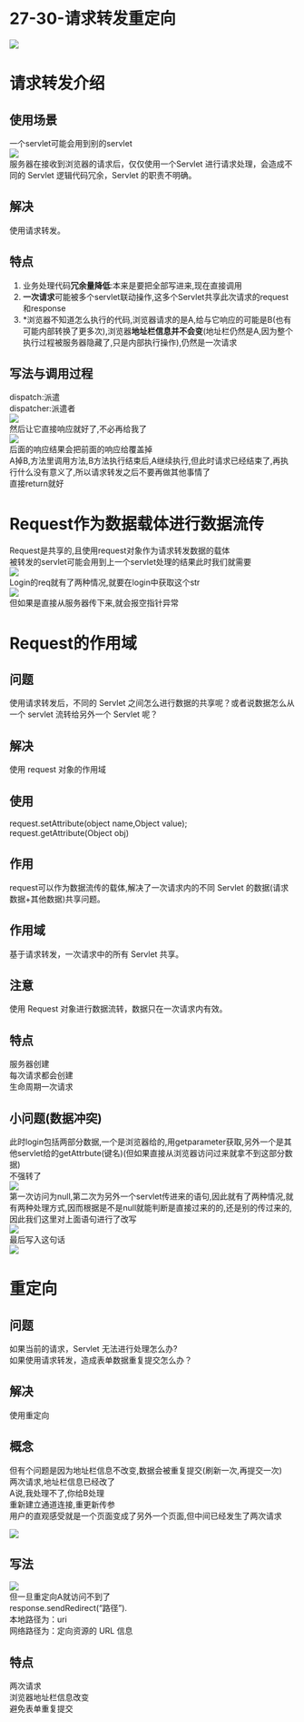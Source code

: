 # 27-30-请求转发重定向


![](https://cdn.nlark.com/yuque/0/2019/png/349894/1562766160025-366b873b-694c-44a9-903f-2d413d184ca9.png)
<a name="hslJs"></a>
# 请求转发介绍

<a name="echNB"></a>
## 使用场景
一个servlet可能会用到别的servlet<br />![](https://cdn.nlark.com/yuque/0/2019/png/349894/1562762351055-725690ee-e39a-430d-97e1-cf40a687e618.png#align=left&display=inline&height=342&originHeight=1044&originWidth=2278&status=done&width=747)<br />服务器在接收到浏览器的请求后，仅仅使用一个Servlet 进行请求处理，会造成不同的 Servlet 逻辑代码冗余，Servlet 的职责不明确。

<a name="d7e5a"></a>
## 解决

使用请求转发。

<a name="FKziB"></a>
## 特点

1. 业务处理代码**冗余量降低**:本来是要把全部写进来,现在直接调用
1. **一次请求**可能被多个servlet联动操作,这多个Servlet共享此次请求的request和response
1. *浏览器不知道怎么执行的代码,浏览器请求的是A,给与它响应的可能是B(也有可能内部转换了更多次),浏览器**地址栏信息并不会变**(地址栏仍然是A,因为整个执行过程被服务器隐藏了,只是内部执行操作),仍然是一次请求



<a name="11511237"></a>
## 写法与调用过程
dispatch:派遣<br />dispatcher:派遣者<br />![](https://cdn.nlark.com/yuque/0/2019/png/349894/1562762351231-31cf6a34-80b5-4ba4-bbfe-a8bb92c14999.png#align=left&display=inline&height=107&originHeight=201&originWidth=1407&status=done&width=747)<br />然后让它直接响应就好了,不必再给我了<br />![](https://cdn.nlark.com/yuque/0/2019/png/349894/1562762351149-6cf8be1e-1f0e-4dab-84c8-4a32b1685801.png#align=left&display=inline&height=109&originHeight=159&originWidth=532&status=done&width=364)<br />后面的响应结果会把前面的响应给覆盖掉<br />A掉B,方法里调用方法,B方法执行结束后,A继续执行,但此时请求已经结束了,再执行什么没有意义了,所以请求转发之后不要再做其他事情了<br />直接return就好<br />


<a name="c5f58eb6"></a>
# Request作为数据载体进行数据流传
Request是共享的,且使用request对象作为请求转发数据的载体<br />被转发的servlet可能会用到上一个servlet处理的结果此时我们就需要<br />![](https://cdn.nlark.com/yuque/0/2019/png/349894/1562762351510-92156ad5-5ef1-4bac-9159-ca2cc6f14d3a.png#align=left&display=inline&height=164&originHeight=243&originWidth=1333&status=done&width=902)<br />Login的req就有了两种情况,就要在login中获取这个str<br />![](https://cdn.nlark.com/yuque/0/2019/png/349894/1562762351615-f9b21343-03a8-46d1-8266-a14d77d406a3.png#align=left&display=inline&height=284&originHeight=472&originWidth=1497&status=done&width=902)<br />但如果是直接从服务器传下来,就会报空指针异常
<a name="d0cacb1b"></a>
# 
<a name="HwXMG"></a>
# Request的作用域
<a name="6ue41"></a>
## 问题
使用请求转发后，不同的 Servlet 之间怎么进行数据的共享呢？或者说数据怎么从一个 servlet 流转给另外一个 Servlet 呢？
<a name="8Lp1q"></a>
## 解决
使用 request 对象的作用域
<a name="6rU9S"></a>
## 使用
request.setAttribute(object name,Object value);<br />request.getAttribute(Object obj)
<a name="zVjEr"></a>
## 作用
request可以作为数据流传的载体,解决了一次请求内的不同 Servlet 的数据(请求数据+其他数据)共享问题。
<a name="7IpRF"></a>
## 作用域
基于请求转发，一次请求中的所有 Servlet 共享。
<a name="78wuI"></a>
## 注意
使用 Request 对象进行数据流转，数据只在一次请求内有效。
<a name="AtyjL"></a>
## 特点
服务器创建<br />每次请求都会创建<br />生命周期一次请求
<a name="REOIf"></a>
## 小问题(数据冲突)
此时login包括两部分数据,一个是浏览器给的,用getparameter获取,另外一个是其他servlet给的getAttrbute(键名)(但如果直接从浏览器访问过来就拿不到这部分数据)<br />不强转了<br />![](https://cdn.nlark.com/yuque/0/2019/png/349894/1562762351714-da2dc053-ed12-40a3-a609-75251b10e1f6.png#align=left&display=inline&height=88&originHeight=101&originWidth=1037&status=done&width=902)<br />第一次访问为null,第二次为另外一个servlet传进来的语句,因此就有了两种情况,就有两种处理方式,因而根据是不是null就能判断是直接过来的的,还是别的传过来的,因此我们这里对上面语句进行了改写<br />![](https://cdn.nlark.com/yuque/0/2019/png/349894/1562762351808-20adda3d-3a6f-44b4-8e8d-e776882acbf2.png#align=left&display=inline&height=26&originHeight=59&originWidth=2012&status=done&width=902)<br />最后写入这句话<br />![](https://cdn.nlark.com/yuque/0/2019/png/349894/1562762351880-0c1b4ead-e5f7-4fa7-baed-8ce226629ef2.png#align=left&display=inline&height=25&originHeight=49&originWidth=690&status=done&width=353)
<a name="c51dd14a"></a>
# 重定向
<a name="6SlbK"></a>
## 问题
如果当前的请求，Servlet 无法进行处理怎么办?<br />如果使用请求转发，造成表单数据重复提交怎么办？
<a name="tYPLS"></a>
## 解决
使用重定向
<a name="QP7Q6"></a>
## 概念
但有个问题是因为地址栏信息不改变,数据会被重复提交(刷新一次,再提交一次)<br />两次请求,地址栏信息已经改了<br />A说,我处理不了,你给B处理<br />重新建立通道连接,重更新传参<br />用户的直观感受就是一个页面变成了另外一个页面,但中间已经发生了两次请求

![](https://cdn.nlark.com/yuque/0/2019/png/349894/1562762351961-2ff140dd-c142-4b86-abe1-f3e92da36bfc.png#align=left&display=inline&height=364&originHeight=1062&originWidth=2635&status=done&width=902)
<a name="Q1vBu"></a>
## 写法
![](https://cdn.nlark.com/yuque/0/2019/png/349894/1562762352040-12ded3c3-e1f0-44d7-9a0e-c885308f531b.png#align=left&display=inline&height=61&originHeight=97&originWidth=802&status=done&width=506)<br />但一旦重定向A就访问不到了<br />response.sendRedirect(“路径”).<br />本地路径为：uri<br />网络路径为：定向资源的 URL 信息
<a name="LBhtT"></a>
## 特点
两次请求<br />浏览器地址栏信息改变<br />避免表单重复提交
